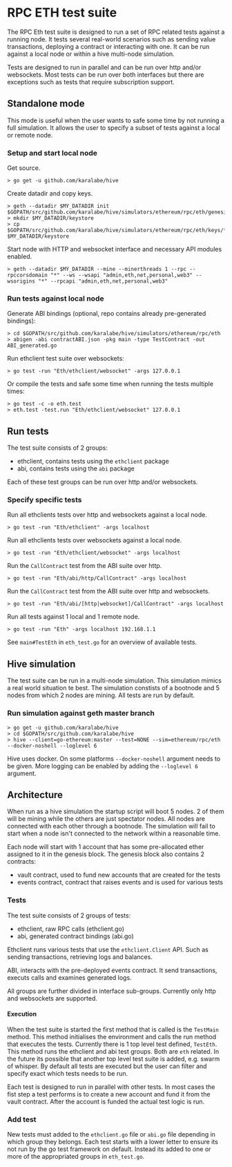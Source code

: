 # RPC ETH test suite
The RPC Eth test suite is designed to run a set of RPC related tests against a running node. It tests several real-world scenarios such as sending value transactions, deploying a contract or interacting with one. It can be run against a local node or within a hive multi-node simulation.

Tests are designed to run in parallel and can be run over http and/or websockets. Most tests can be run over both interfaces but there are exceptions such as tests that require subscription support.

## Standalone mode
This mode is useful when the user wants to safe some time by not running a full simulation. It allows the user to specify a subset of tests against a local or remote node.

### Setup and start local node
Get source.

```
> go get -u github.com/karalabe/hive
```

Create datadir and copy keys.

```
> geth --datadir $MY_DATADIR init $GOPATH/src/github.com/karalabe/hive/simulators/ethereum/rpc/eth/genesis.json
> mkdir $MY_DATADIR/keystore
> cp $GOPATH/src/github.com/karalabe/hive/simulators/ethereum/rpc/eth/keys/* $MY_DATADIR/keystore
```

Start node with HTTP and websocket interface and necessary API modules enabled.

```
> geth --datadir $MY_DATADIR --mine --minerthreads 1 --rpc --rpccorsdomain "*" --ws --wsapi "admin,eth,net,personal,web3" --wsorigins "*" --rpcapi "admin,eth,net,personal,web3"
```

### Run tests against local node
Generate ABI bindings (optional, repo contains already pre-generated bindings):

```
> cd $GOPATH/src/github.com/karalabe/hive/simulators/ethereum/rpc/eth
> abigen -abi contractABI.json -pkg main -type TestContract -out ABI_generated.go
```

Run ethclient test suite over websockets:

```
> go test -run "Eth/ethclient/websocket" -args 127.0.0.1
```

Or compile the tests and safe some time when running the tests multiple times:

```
> go test -c -o eth.test
> eth.test -test.run "Eth/ethclient/websocket" 127.0.0.1
```

## Run tests
The test suite consists of 2 groups:
- ethclient, contains tests using the `ethclient` package
- abi, contains tests using the `abi` package

Each of these test groups can be run over http and/or websockets.

### Specify specific tests
Run all ethclients tests over http and websockets against a local node.

```
> go test -run "Eth/ethclient" -args localhost
```

Run all ethclients tests over websockets against a local node.
```
> go test -run "Eth/ethclient/websocket" -args localhost
```

Run the `CallContract` test from the ABI suite over http.
```
> go test -run "Eth/abi/http/CallContract" -args localhost
```

Run the `CallContract` test from the ABI suite over http and websockets.
```
> go test -run "Eth/abi/[http|websocket]/CallContract" -args localhost
```


Run all tests against 1 local and 1 remote node.
```
> go test -run "Eth" -args localhost 192.168.1.1
```


See `main#TestEth` in `eth_test.go` for an overview of available tests.

## Hive simulation
The test suite can be run in a multi-node simulation. This simulation mimics a real world situation te best. The simulation constists of a bootnode and 5 nodes from which 2 nodes are mining. All tests are run by default.

### Run simulation against geth master branch

```
> go get -u github.com/karalabe/hive
> cd $GOPATH/src/github.com/karalabe/hive
> hive --client=go-ethereum:master --test=NONE --sim=ethereum/rpc/eth --docker-noshell --loglevel 6
```

Hive uses docker. On some platforms `--docker-noshell` argument needs to be given. More logging can be enabled by adding the `--loglevel 6` argument.

## Architecture

When run as a hive simulation the startup script will boot 5 nodes. 2 of them will be mining while the others are just spectator nodes. All nodes are connected with each other through a bootnode. 
The simulation will fail to start when a node isn't connected to the network within a reasonable time.

Each node will start with 1 account that has some pre-allocated ether assigned to it in the genesis block.
The genesis block also contains 2 contracts:
- vault contract, used to fund new accounts that are created for the tests
- events contract, contract that raises events and is used for various tests

### Tests

The test suite consists of 2 groups of tests:
- ethclient, raw RPC calls (ethclient.go)
- abi, generated contract bindings (abi.go)

Ethclient runs various tests that use the `ethclient.Client` API. Such as sending transactions, retrieving logs and balances.

ABI, interacts with the pre-deployed events contract. It send transactions, executs calls and examines generated logs.

All groups are further divided in interface sub-groups. Currently only http and websockets are supported.

#### Execution

When the test suite is started the first method that is called is the `TestMain` method. This method initialises the environment and calls the run method that executes the tests. Currently there is 1 top level test defined, `TestEth`. This method runs the ethclient and abi test groups. Both are `eth` related. In the future its possible that another top level test suite is added, e.g. swarm of whisper. By default all tests are executed but the user can filter and specify exact which tests needs to be run.

Each test is designed to run in parallel with other tests. In most cases the fist step a test performs is to create a new account and fund it from the vault contract. After the account is funded the actual test logic is run.

### Add test

New tests must added to the `ethclient.go` file or `abi.go` file depending in which group they belongs. Each test starts with a lower letter to ensure its not run by the go test framework on default. Instead its added to one or more of the appropriated groups in `eth_test.go`. 
